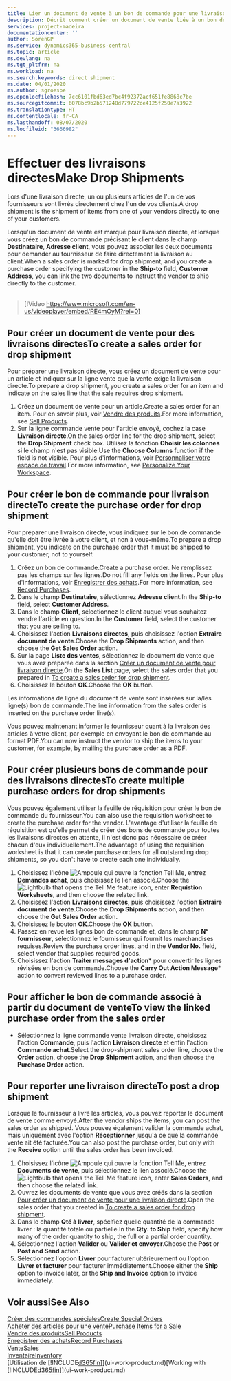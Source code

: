 ```yaml
---
title: Lier un document de vente à un bon de commande pour une livraison directe | Microsoft Docs
description: Décrit comment créer un document de vente liée à un bon de commande pour permettre la livraison directe du fournisseur au client.
services: project-madeira
documentationcenter: ''
author: SorenGP
ms.service: dynamics365-business-central
ms.topic: article
ms.devlang: na
ms.tgt_pltfrm: na
ms.workload: na
ms.search.keywords: direct shipment
ms.date: 04/01/2020
ms.author: sgroespe
ms.openlocfilehash: 7cc6101fbd63ed7bc4f92372acf651fe8868c7be
ms.sourcegitcommit: 6078bc9b2b571248d779722ce4125f250e7a3922
ms.translationtype: HT
ms.contentlocale: fr-CA
ms.lasthandoff: 08/07/2020
ms.locfileid: "3666982"
---
```

# <a name="make-drop-shipments"></a><span data-ttu-id="b9e54-103">Effectuer des livraisons directes</span><span class="sxs-lookup"><span data-stu-id="b9e54-103">Make Drop Shipments</span></span>
<span data-ttu-id="b9e54-104">Lors d'une livraison directe, un ou plusieurs articles de l'un de vos fournisseurs sont livrés directement chez l'un de vos clients.</span><span class="sxs-lookup"><span data-stu-id="b9e54-104">A drop shipment is the shipment of items from one of your vendors directly to one of your customers.</span></span>

<span data-ttu-id="b9e54-105">Lorsqu'un document de vente est marqué pour livraison directe, et lorsque vous créez un bon de commande précisant le client dans le champ **Destinataire**, **Adresse client**, vous pouvez associer les deux documents pour demander au fournisseur de faire directement la livraison au client.</span><span class="sxs-lookup"><span data-stu-id="b9e54-105">When a sales order is marked for drop shipment, and you create a purchase order specifying the customer in the **Ship-to** field, **Customer Address**, you can link the two documents to instruct the vendor to ship directly to the customer.</span></span>
<br><br>  
  
> [!Video https://www.microsoft.com/en-us/videoplayer/embed/RE4mOyM?rel=0]

## <a name="to-create-a-sales-order-for-drop-shipment"></a><span data-ttu-id="b9e54-106">Pour créer un document de vente pour des livraisons directes</span><span class="sxs-lookup"><span data-stu-id="b9e54-106">To create a sales order for drop shipment</span></span>
<span data-ttu-id="b9e54-107">Pour préparer une livraison directe, vous créez un document de vente pour un article et indiquer sur la ligne vente que la vente exige la livraison directe.</span><span class="sxs-lookup"><span data-stu-id="b9e54-107">To prepare a drop shipment, you create a sales order for an item and indicate on the sales line that the sale requires drop shipment.</span></span>

1. <span data-ttu-id="b9e54-108">Créez un document de vente pour un article.</span><span class="sxs-lookup"><span data-stu-id="b9e54-108">Create a sales order for an item.</span></span> <span data-ttu-id="b9e54-109">Pour en savoir plus, voir [Vendre des produits](sales-how-sell-products.md).</span><span class="sxs-lookup"><span data-stu-id="b9e54-109">For more information, see [Sell Products](sales-how-sell-products.md).</span></span>
2. <span data-ttu-id="b9e54-110">Sur la ligne commande vente pour l'article envoyé, cochez la case **Livraison directe**.</span><span class="sxs-lookup"><span data-stu-id="b9e54-110">On the sales order line for the drop shipment, select the **Drop Shipment** check box.</span></span> <span data-ttu-id="b9e54-111">Utilisez la fonction **Choisir les colonnes** si le champ n'est pas visible.</span><span class="sxs-lookup"><span data-stu-id="b9e54-111">Use the **Choose Columns** function if the field is not visible.</span></span> <span data-ttu-id="b9e54-112">Pour plus d'informations, voir [Personnaliser votre espace de travail](ui-personalization-user.md).</span><span class="sxs-lookup"><span data-stu-id="b9e54-112">For more information, see [Personalize Your Workspace](ui-personalization-user.md).</span></span>

## <a name="to-create-the-purchase-order-for-drop-shipment"></a><span data-ttu-id="b9e54-113">Pour créer le bon de commande pour livraison directe</span><span class="sxs-lookup"><span data-stu-id="b9e54-113">To create the purchase order for drop shipment</span></span>
<span data-ttu-id="b9e54-114">Pour préparer une livraison directe, vous indiquez sur le bon de commande qu'elle doit être livrée à votre client, et non à vous-même.</span><span class="sxs-lookup"><span data-stu-id="b9e54-114">To prepare a drop shipment, you indicate on the purchase order that it must be shipped to your customer, not to yourself.</span></span>

1. <span data-ttu-id="b9e54-115">Créez un bon de commande.</span><span class="sxs-lookup"><span data-stu-id="b9e54-115">Create a purchase order.</span></span> <span data-ttu-id="b9e54-116">Ne remplissez pas les champs sur les lignes.</span><span class="sxs-lookup"><span data-stu-id="b9e54-116">Do not fill any fields on the lines.</span></span> <span data-ttu-id="b9e54-117">Pour plus d'informations, voir [Enregistrer des achats](purchasing-how-record-purchases.md).</span><span class="sxs-lookup"><span data-stu-id="b9e54-117">For more information, see [Record Purchases](purchasing-how-record-purchases.md).</span></span>
2. <span data-ttu-id="b9e54-118">Dans le champ **Destinataire**, sélectionnez **Adresse client**.</span><span class="sxs-lookup"><span data-stu-id="b9e54-118">In the **Ship-to** field, select **Customer Address**.</span></span>
3. <span data-ttu-id="b9e54-119">Dans le champ **Client**, sélectionnez le client auquel vous souhaitez vendre l'article en question.</span><span class="sxs-lookup"><span data-stu-id="b9e54-119">In the **Customer** field, select the customer that you are selling to.</span></span>
3. <span data-ttu-id="b9e54-120">Choisissez l'action **Livraisons directes**, puis choisissez l'option **Extraire document de vente**.</span><span class="sxs-lookup"><span data-stu-id="b9e54-120">Choose the **Drop Shipments** action, and then choose the **Get Sales Order** action.</span></span>
4. <span data-ttu-id="b9e54-121">Sur la page **Liste des ventes**, sélectionnez le document de vente que vous avez préparée dans la section [Créer un document de vente pour livraison directe](sales-how-drop-shipment.md#to-create-a-sales-order-for-drop-shipment).</span><span class="sxs-lookup"><span data-stu-id="b9e54-121">On the **Sales List** page, select the sales order that you prepared in [To create a sales order for drop shipment](sales-how-drop-shipment.md#to-create-a-sales-order-for-drop-shipment).</span></span>
5. <span data-ttu-id="b9e54-122">Choisissez le bouton **OK**.</span><span class="sxs-lookup"><span data-stu-id="b9e54-122">Choose the **OK** button.</span></span>

<span data-ttu-id="b9e54-123">Les informations de ligne du document de vente sont insérées sur la/les ligne(s) bon de commande.</span><span class="sxs-lookup"><span data-stu-id="b9e54-123">The line information from the sales order is inserted on the purchase order line(s).</span></span>

<span data-ttu-id="b9e54-124">Vous pouvez maintenant informer le fournisseur quant à la livraison des articles à votre client, par exemple en envoyant le bon de commande au format PDF.</span><span class="sxs-lookup"><span data-stu-id="b9e54-124">You can now instruct the vendor to ship the items to your customer, for example, by mailing the purchase order as a PDF.</span></span>     

## <a name="to-create-multiple-purchase-orders-for-drop-shipments"></a><span data-ttu-id="b9e54-125">Pour créer plusieurs bons de commande pour des livraisons directes</span><span class="sxs-lookup"><span data-stu-id="b9e54-125">To create multiple purchase orders for drop shipments</span></span>
<span data-ttu-id="b9e54-126">Vous pouvez également utiliser la feuille de réquisition pour créer le bon de commande du fournisseur.</span><span class="sxs-lookup"><span data-stu-id="b9e54-126">You can also use the requisition worksheet to create the purchase order for the vendor.</span></span> <span data-ttu-id="b9e54-127">L'avantage d'utiliser la feuille de réquisition est qu'elle permet de créer des bons de commande pour toutes les livraisons directes en attente, il n'est donc pas nécessaire de créer chacun d'eux individuellement.</span><span class="sxs-lookup"><span data-stu-id="b9e54-127">The advantage of using the requisition worksheet is that it can create purchase orders for all outstanding drop shipments, so you don't have to create each one individually.</span></span>

1. <span data-ttu-id="b9e54-128">Choisissez l'icône ![Ampoule qui ouvre la fonction Tell Me](media/ui-search/search_small.png "Dites-moi ce que vous voulez faire"), entrez **Demandes achat**, puis choisissez le lien associé.</span><span class="sxs-lookup"><span data-stu-id="b9e54-128">Choose the ![Lightbulb that opens the Tell Me feature](media/ui-search/search_small.png "Tell me what you want to do") icon, enter **Requistion Worksheets**, and then choose the related link.</span></span>
2. <span data-ttu-id="b9e54-129">Choisissez l'action **Livraisons directes**, puis choisissez l'option **Extraire document de vente**.</span><span class="sxs-lookup"><span data-stu-id="b9e54-129">Choose the **Drop Shipments** action, and then choose the **Get Sales Order** action.</span></span>
3. <span data-ttu-id="b9e54-130">Choisissez le bouton **OK**.</span><span class="sxs-lookup"><span data-stu-id="b9e54-130">Choose the **OK** button.</span></span>
4. <span data-ttu-id="b9e54-131">Passez en revue les lignes bon de commande et, dans le champ **N° fournisseur**, sélectionnez le fournisseur qui fournit les marchandises requises.</span><span class="sxs-lookup"><span data-stu-id="b9e54-131">Review the purchase order lines, and in the **Vendor No.** field, select vendor that supplies required goods.</span></span> 
5. <span data-ttu-id="b9e54-132">Choisissez l'action **Traiter messages d'action**\* pour convertir les lignes révisées en bon de commande.</span><span class="sxs-lookup"><span data-stu-id="b9e54-132">Choose the **Carry Out Action Message**\* action to convert reviewed lines to a purchase order.</span></span>

## <a name="to-view-the-linked-purchase-order-from-the-sales-order"></a><span data-ttu-id="b9e54-133">Pour afficher le bon de commande associé à partir du document de vente</span><span class="sxs-lookup"><span data-stu-id="b9e54-133">To view the linked purchase order from the sales order</span></span>
* <span data-ttu-id="b9e54-134">Sélectionnez la ligne commande vente livraison directe, choisissez l'action **Commande**, puis l'action **Livraison directe** et enfin l'action **Commande achat**.</span><span class="sxs-lookup"><span data-stu-id="b9e54-134">Select the drop-shipment sales order line, choose the **Order** action, choose the **Drop Shipment** action, and then choose the **Purchase Order** action.</span></span>

## <a name="to-post-a-drop-shipment"></a><span data-ttu-id="b9e54-135">Pour reporter une livraison directe</span><span class="sxs-lookup"><span data-stu-id="b9e54-135">To post a drop shipment</span></span>
<span data-ttu-id="b9e54-136">Lorsque le fournisseur a livré les articles, vous pouvez reporter le document de vente comme envoyé.</span><span class="sxs-lookup"><span data-stu-id="b9e54-136">After the vendor ships the items, you can post the sales order as shipped.</span></span> <span data-ttu-id="b9e54-137">Vous pouvez également valider la commande achat, mais uniquement avec l'option **Réceptionner** jusqu'à ce que la commande vente ait été facturée.</span><span class="sxs-lookup"><span data-stu-id="b9e54-137">You can also post the purchase order, but only with the **Receive** option until the sales order has been invoiced.</span></span>

1. <span data-ttu-id="b9e54-138">Choisissez l'icône ![Ampoule qui ouvre la fonction Tell Me](media/ui-search/search_small.png "Dites-moi ce que vous voulez faire"), entrez **Documents de vente**, puis sélectionnez le lien associé.</span><span class="sxs-lookup"><span data-stu-id="b9e54-138">Choose the ![Lightbulb that opens the Tell Me feature](media/ui-search/search_small.png "Tell me what you want to do") icon, enter **Sales Orders**, and then choose the related link.</span></span>
2. <span data-ttu-id="b9e54-139">Ouvrez les documents de vente que vous avez créés dans la section [Pour créer un document de vente pour une livraison directe](sales-how-drop-shipment.md#to-create-a-sales-order-for-drop-shipment).</span><span class="sxs-lookup"><span data-stu-id="b9e54-139">Open the sales order that you created in [To create a sales order for drop shipment]().</span></span>
3. <span data-ttu-id="b9e54-140">Dans le champ **Qté à livrer**, spécifiez quelle quantité de la commande livrer : la quantité totale ou partielle.</span><span class="sxs-lookup"><span data-stu-id="b9e54-140">In the **Qty. to Ship** field, specify how many of the order quantity to ship, the full or a partial order quantity.</span></span>
4. <span data-ttu-id="b9e54-141">Sélectionnez l'action **Valider** ou **Valider et envoyer**.</span><span class="sxs-lookup"><span data-stu-id="b9e54-141">Choose the **Post** or **Post and Send** action.</span></span>
5. <span data-ttu-id="b9e54-142">Sélectionnez l'option **Livrer** pour facturer ultérieurement ou l'option **Livrer et facturer** pour facturer immédiatement.</span><span class="sxs-lookup"><span data-stu-id="b9e54-142">Choose either the **Ship** option to invoice later, or the **Ship and Invoice** option to invoice immediately.</span></span>

## <a name="see-also"></a><span data-ttu-id="b9e54-143">Voir aussi</span><span class="sxs-lookup"><span data-stu-id="b9e54-143">See Also</span></span>
[<span data-ttu-id="b9e54-144">Créer des commandes spéciales</span><span class="sxs-lookup"><span data-stu-id="b9e54-144">Create Special Orders</span></span>](sales-how-to-create-special-orders.md)  
[<span data-ttu-id="b9e54-145">Acheter des articles pour une vente</span><span class="sxs-lookup"><span data-stu-id="b9e54-145">Purchase Items for a Sale</span></span>](purchasing-how-purchase-products-sale.md)  
[<span data-ttu-id="b9e54-146">Vendre des produits</span><span class="sxs-lookup"><span data-stu-id="b9e54-146">Sell Products</span></span>](sales-how-sell-products.md)  
[<span data-ttu-id="b9e54-147">Enregistrer des achats</span><span class="sxs-lookup"><span data-stu-id="b9e54-147">Record Purchases</span></span>](purchasing-how-record-purchases.md)  
[<span data-ttu-id="b9e54-148">Vente</span><span class="sxs-lookup"><span data-stu-id="b9e54-148">Sales</span></span>](sales-manage-sales.md)  
[<span data-ttu-id="b9e54-149">Inventaire</span><span class="sxs-lookup"><span data-stu-id="b9e54-149">Inventory</span></span>](inventory-manage-inventory.md)  
<span data-ttu-id="b9e54-150">[Utilisation de [!INCLUDE[d365fin](includes/d365fin_md.md)]](ui-work-product.md)</span><span class="sxs-lookup"><span data-stu-id="b9e54-150">[Working with [!INCLUDE[d365fin](includes/d365fin_md.md)]](ui-work-product.md)</span></span>
